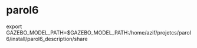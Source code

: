 # parol6
export GAZEBO_MODEL_PATH=$GAZEBO_MODEL_PATH:/home/azif/projetcs/parol6/install/parol6_description/share
